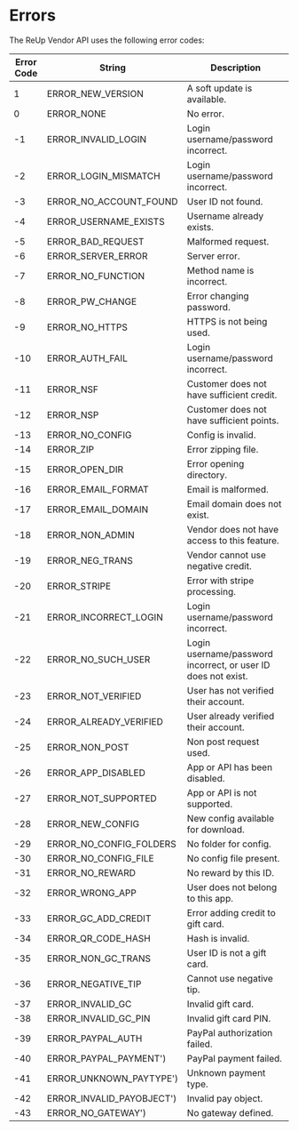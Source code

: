 # Errors

The ReUp Vendor API uses the following error codes:

Error Code | String | Description
---------- | ------- | -------
1 | ERROR_NEW_VERSION | A soft update is available.
0 | ERROR_NONE | No error.
-1 | ERROR_INVALID_LOGIN | Login username/password incorrect.
-2 | ERROR_LOGIN_MISMATCH | Login username/password incorrect.
-3 | ERROR_NO_ACCOUNT_FOUND | User ID not found.
-4 | ERROR_USERNAME_EXISTS | Username already exists.
-5 | ERROR_BAD_REQUEST | Malformed request.
-6 | ERROR_SERVER_ERROR | Server error.
-7 | ERROR_NO_FUNCTION | Method name is incorrect.
-8 | ERROR_PW_CHANGE | Error changing password.
-9 | ERROR_NO_HTTPS | HTTPS is not being used.
-10 | ERROR_AUTH_FAIL | Login username/password incorrect.
-11 | ERROR_NSF | Customer does not have sufficient credit.
-12 | ERROR_NSP | Customer does not have sufficient points.
-13 | ERROR_NO_CONFIG | Config is invalid.
-14 | ERROR_ZIP | Error zipping file.
-15 | ERROR_OPEN_DIR | Error opening directory.
-16 | ERROR_EMAIL_FORMAT | Email is malformed.
-17 | ERROR_EMAIL_DOMAIN | Email domain does not exist.
-18 | ERROR_NON_ADMIN | Vendor does not have access to this feature.
-19 | ERROR_NEG_TRANS | Vendor cannot use negative credit.
-20 | ERROR_STRIPE | Error with stripe processing.
-21 | ERROR_INCORRECT_LOGIN | Login username/password incorrect.
-22 | ERROR_NO_SUCH_USER | Login username/password incorrect, or user ID does not exist.
-23 | ERROR_NOT_VERIFIED | User has not verified their account.
-24 | ERROR_ALREADY_VERIFIED | User already verified their account.
-25 | ERROR_NON_POST | Non post request used.
-26 | ERROR_APP_DISABLED | App or API has been disabled.
-27 | ERROR_NOT_SUPPORTED | App or API is not supported.
-28 | ERROR_NEW_CONFIG | New config available for download.
-29 | ERROR_NO_CONFIG_FOLDERS | No folder for config.
-30 | ERROR_NO_CONFIG_FILE | No config file present.
-31 | ERROR_NO_REWARD | No reward by this ID.
-32 | ERROR_WRONG_APP | User does not belong to this app.
-33 | ERROR_GC_ADD_CREDIT | Error adding credit to gift card.
-34 | ERROR_QR_CODE_HASH | Hash is invalid.
-35 | ERROR_NON_GC_TRANS | User ID is not a gift card.
-36 | ERROR_NEGATIVE_TIP | Cannot use negative tip.
-37 | ERROR_INVALID_GC | Invalid gift card.
-38 | ERROR_INVALID_GC_PIN | Invalid gift card PIN.
-39 | ERROR_PAYPAL_AUTH | PayPal authorization failed.
-40 | ERROR_PAYPAL_PAYMENT') | PayPal payment failed.
-41 | ERROR_UNKNOWN_PAYTYPE') | Unknown payment type.
-42 | ERROR_INVALID_PAYOBJECT') | Invalid pay object.
-43 | ERROR_NO_GATEWAY') | No gateway defined.
